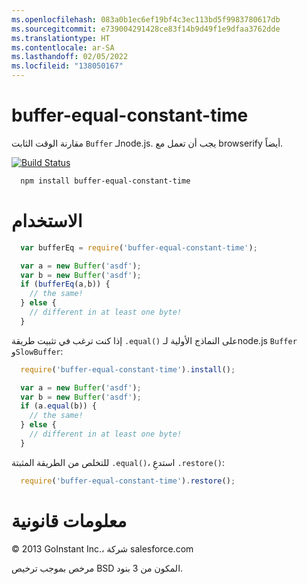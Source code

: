 ```yaml
---
ms.openlocfilehash: 083a0b1ec6ef19bf4c3ec113bd5f9983780617db
ms.sourcegitcommit: e739004291428ce83f14b9d49f1e9dfaa3762dde
ms.translationtype: HT
ms.contentlocale: ar-SA
ms.lasthandoff: 02/05/2022
ms.locfileid: "138050167"
---
```

# <a name="buffer-equal-constant-time"></a>buffer-equal-constant-time

مقارنة الوقت الثابت `Buffer` لـnode.js.  يجب أن تعمل مع browserify أيضاً.

[![Build Status](https://travis-ci.org/goinstant/buffer-equal-constant-time.png?branch=master)](https://travis-ci.org/goinstant/buffer-equal-constant-time)

```sh
  npm install buffer-equal-constant-time
```

# <a name="usage"></a>الاستخدام

```js
  var bufferEq = require('buffer-equal-constant-time');

  var a = new Buffer('asdf');
  var b = new Buffer('asdf');
  if (bufferEq(a,b)) {
    // the same!
  } else {
    // different in at least one byte!
  }
```

إذا كنت ترغب في تثبيت طريقة `.equal()` على النماذج الأولية لـnode.js `Buffer` و`SlowBuffer`:

```js
  require('buffer-equal-constant-time').install();

  var a = new Buffer('asdf');
  var b = new Buffer('asdf');
  if (a.equal(b)) {
    // the same!
  } else {
    // different in at least one byte!
  }
```

للتخلص من الطريقة المثبتة `.equal()`، استدعِ `.restore()`:

```js
  require('buffer-equal-constant-time').restore();
```

# <a name="legal"></a>معلومات قانونية

&copy; 2013 GoInstant Inc.، شركة salesforce.com

مرخص بموجب ترخيص BSD المكون من 3 بنود.
